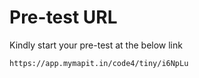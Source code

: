 # Pre-test URL
Kindly start your pre-test at the below link
```
https://app.mymapit.in/code4/tiny/i6NpLu
```
